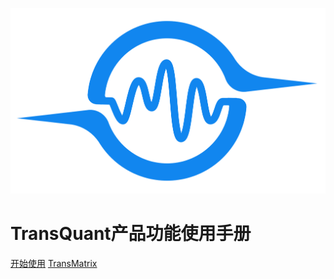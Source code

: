 [//]: # (<--_coverpage.md-->)
![](data.svg ':size=200x200')
# TransQuant产品功能使用手册

[开始使用](README.md)
[TransMatrix](https://zhang-yuanye.github.io/transmatrix-online-doc/#/)